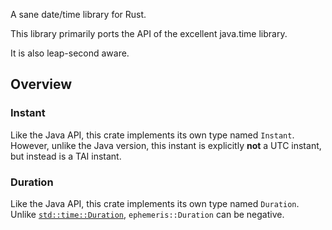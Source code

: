 A sane date/time library for Rust.

This library primarily ports the API of the excellent java.time library.

It is also leap-second aware.

## Overview

### Instant
Like the Java API, this crate implements its own type named `Instant`.
However, unlike the Java version, this instant is explicitly **not** a UTC instant, but instead is a TAI instant.

### Duration
Like the Java API, this crate implements its own type named `Duration`.
Unlike [`std::time::Duration`](https://doc.rust-lang.org/std/time/struct.Duration.html), `ephemeris::Duration` can be negative.
